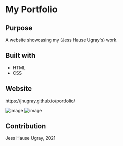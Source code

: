 # My Portfolio

## Purpose
A website showcasing my (Jess Hause Ugray's) work.

## Built with
* HTML
* CSS

## Website
https://jhugray.github.io/portfolio/

![image](https://user-images.githubusercontent.com/59127869/132125884-22f10e52-d2f0-4a00-9dfd-55bf2d3e5ed5.png)
![image](https://user-images.githubusercontent.com/59127869/132125913-702a97a7-e799-4e14-b5a1-9a7eaea12fe1.png)


## Contribution
Jess Hause Ugray, 2021





